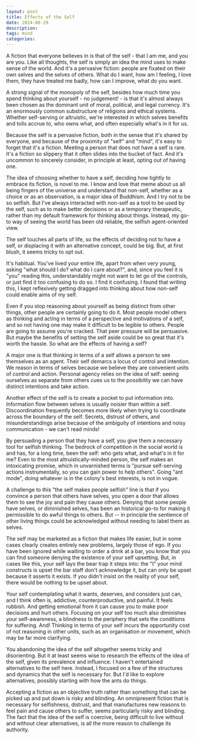 ```yaml
---
layout: post
title: Effects of the Self
date: 2024-06-29
description: 
tags: mind
categories: 
---
```



A fiction that everyone believes in is that of the self - that I am me, and you are you. Like all thoughts, the self is simply an idea the mind uses to make sense of the world. And it's a pervasive fiction: people are fixated on their own selves and the selves of others. What do I want, how am I feeling, I love them, they have treated me badly, how can I improve, what do you want. 

A strong signal of the monopoly of the self, besides how much time you spend thinking about yourself - no judgement! - is that it's almost always been chosen as the dominant unit of moral, political, and legal currency. It's an enormously common substructure of religions and ethical systems. Whether self-serving or altruistic, we're interested in which selves benefits and tolls accrue to, who owns what, and often especially what's in it for us. 

Because the self is a pervasive fiction, both in the sense that it's shared by everyone, and because of the proximity of "self" and "mind", it's easy to forget that it's a fiction. Meeting a person that does not have a self is rare. It's a fiction so slippery that it often slides into the bucket of fact. And it's uncommon to sincerely consider, in principle at least, opting out of having one. 

The idea of choosing whether to have a self, deciding how tightly to embrace its fiction, is novel to me. I know and love that meme about us all being fingers of the universe and understand that non-self, whether as a choice or as an observation, is a major idea of Buddhism. And I try not to be so selfish. But I've always interacted with non-self as a tool to be used by the self, such as to make better decisions or as a temporary therapeutic, rather than my default framework for thinking about things. Instead, my go-to way of seeing the world has been old reliable, the selfish agent-oriented view. 

The self touches all parts of life, so the effects of deciding not to have a self, or displacing it with an alternative concept, could be big. But, at first blush, it seems tricky to opt out. 

It's habitual. You've lived your entire life, apart from when very young, asking "what should I do? what do I care about?", and, since you feel it is "you" reading this, understandably might not want to let go of the controls, or just find it too confusing to do so. I find it confusing. I found that writing this, I kept reflexively getting dragged into thinking about how non-self could enable aims of my self. 

Even if you stop reasoning about yourself as being distinct from other things, other people are certainly going to do it. Most people model others as thinking and acting in terms of a perspective and motivations of a self, and so not having one may make it difficult to be legible to others. People are going to assume you're cracked. That peer pressure will be persuasive. But maybe the benefits of setting the self aside could be so great that it's worth the hassle. So what are the effects of having a self?

A major one is that thinking in terms of a self allows a person to see themselves as an agent. Their self demarcs a locus of control and intention. We reason in terms of selves because we believe they are convenient units of control and action. Personal agency relies on the idea of self: seeing ourselves as separate from others cues us to the possibility we can have distinct intentions and take action. 

Another effect of the self is to create a pocket to put information into. Information flow between selves is usually noisier than within a self. Discoordination frequently becomes more likely when trying to coordinate across the boundary of the self. Secrets, distrust of others, and misunderstandings arise because of the ambiguity of intentions and noisy communication - we can't read minds! 

By persuading a person that they have a self, you give them a necessary tool for selfish thinking. The bedrock of competition in the social world is and has, for a long time, been the self: who gets what, and what's in it for me? Even to the most altruistically-minded person, the self makes an intoxicating promise, which in unvarnished terms is "pursue self-serving actions instrumentally, so you can gain power to help others". Going "ant mode", doing whatever is in the colony's best interests, is not in vogue.

A challenge to this "the self makes people selfish" line is that if you convince a person that others have selves, you open a door that allows them to see the joy and pain they cause others. Denying that some people have selves, or diminished selves, has been an historical go-to for making it permissible to do awful things to others. But -- in principle the sentience of other living things could be acknowledged without needing to label them as selves. 

The self may be marketed as a fiction that makes life easier, but in some cases clearly creates entirely new problems, largely those of ego. If you have been ignored while waiting to order a drink at a bar, you know that you can find someone denying the existence of your self upsetting. But, in cases like this, your self lays the bear trap it steps into: the "I" your mind constructs is upset the bar staff don't acknowledge it, but can only be upset because it asserts it exists. If you didn't insist on the reality of your self, there would be nothing to be upset about.     

Your self contemplating what it wants, deserves, and considers just can, and I think often is, addictive, counterproductive, and painful. It feels rubbish. And getting emotional from it can cause you to make poor decisions and hurt others. Focusing on your self too much also diminishes your self-awareness, a blindness to the periphery that sets the conditions for suffering. And! Thinking in terms of your self incurs the opportunity cost of not reasoning in other units, such as an organisation or movement, which may be far more clarifying. 

You abandoning the idea of the self altogether seems tricky and disorienting. But it at least seems wise to research the effects of the idea of the self, given its prevalence and influence. I haven't entertained alternatives to the self here. Instead, I focused on a few of the structures and dynamics that the self is necessary for. But I'd like to explore alternatives, possibly starting with how the ants do things.

Accepting a fiction as an objective truth rather than something that can be picked up and put down is risky and blinding. An omnipresent fiction that is necessary for selfishness, distrust, and that manufactures new reasons to feel pain and cause others to suffer, seems particularly risky and blinding. The fact that the idea of the self is coercive, being difficult to live without and without clear alternatives, is all the more reason to challenge its authority. 